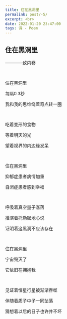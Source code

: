 ```yaml
---
title: 住在黑洞里
permalink: post/-5/
excerpt: <br>
date: 2022-01-20 23:47:00
tags: 诗 - Poem
---
```


## 住在黑洞里

————致内卷

<br>

住在黑洞里

每隔0.3秒

我和我的思维绕着奇点转一圈

<br>

吃着变形的食物

等着明天的光

望着视界的内边缘发呆

<br>

住在黑洞里

抑郁症患者病情加重

自闭症患者感到幸福

<br>

呼吸着真空量子涨落

推演着托勒密地心说

证明着这黑洞不应该存在

<br>

住在黑洞里

宇宙毁灭了

它依旧在拥抱我

<br>

见证着恒星行星被渐渐吞噬

伴随着质子中子一同坠落

猜想着以后的日子也许并不坏

